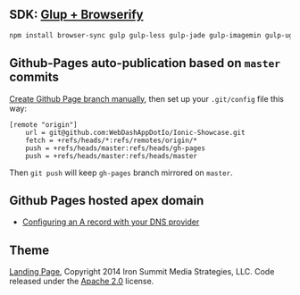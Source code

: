 

## SDK: [Glup + Browserify](http://www.browsersync.io/docs/gulp/)

```bash
npm install browser-sync gulp gulp-less gulp-jade gulp-imagemin gulp-uglify --save-dev
```

## Github-Pages auto-publication based on `master` commits

[Create Github Page branch manually](https://help.github.com/articles/creating-project-pages-manually/),
then set up your `.git/config` file this way:

```
[remote "origin"]
    url = git@github.com:WebDashAppDotIo/Ionic-Showcase.git
    fetch = +refs/heads/*:refs/remotes/origin/*
    push = +refs/heads/master:refs/heads/gh-pages
    push = +refs/heads/master:refs/heads/master
```

Then `git push` will keep `gh-pages` branch mirrored on `master`.

## Github Pages hosted apex domain

- [Configuring an A record with your DNS provider](https://help.github.com/articles/tips-for-configuring-an-a-record-with-your-dns-provider)

## Theme

[Landing Page](http://startbootstrap.com/template-overviews/landing-page/), Copyright 2014 Iron Summit Media Strategies, LLC. Code released under the [Apache 2.0](https://github.com/IronSummitMedia/startbootstrap-landing-page/blob/gh-pages/LICENSE) license.
